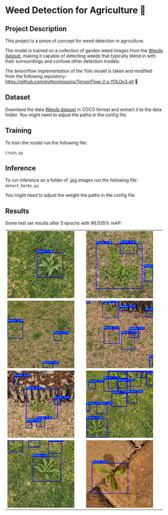 # Weed Detection for Agriculture 🌱

## Project Description

This project is a prove of concept for weed detection in agriculture. 

The model is trained on a collection of garden weed images from the [Weeds dataset](https://universe.roboflow.com/augmented-startups/weeds-nxe1w), making it capable of detecting weeds that typically blend in with their surroundings and confuse other detection models.


The tensorflow implementation of the Yolo model is taken and modified from the following repository:
https://github.com/pythonlessons/TensorFlow-2.x-YOLOv3.git
🙌




## Dataset
Downlaod the data [Weeds dataset](https://universe.roboflow.com/augmented-startups/weeds-nxe1w) in COCO format and extract it to the data folder. You might need to adjust the paths in the config file.

## Training
To train the model run the following file:

`train.py`

## Inference
To run inference on a folder of .jpg images run the following file:
`detect_herbs.py`

You might need to adjust the weight the paths in the config file.

## Results
Some test set results after 5 epochs with 96.035% mAP:

<table>
<tr>
<td>
<img src="docu/20210907_153931_x264_mp4-81_jpg.rf.630b1b9f3450fe42f4906c765961011a.jpg" alt="Image 1" style="width: 90%;">
</td>
<td>
<img src="docu/20210907_153931_x264_mp4-213_jpg.rf.e63a8106d57153edb7a8075fd9887580.jpg" alt="Image 2" style="width: 90%;">
</td>
</tr>
<tr>
<td>
<img src="docu/20210907_153931_x264_mp4-255_jpg.rf.130ba437c7d6dc4376bcceca30b10293.jpg" alt="Image 3" style="width: 90%;">
</td>
<td>
<img src="docu/20210907_153931_x264_mp4-766_jpg.rf.5b1ed31e89d55788ec4354f18ca0410b.jpg" alt="Image 4" style="width: 90%;">
</td>
</tr>
<tr>
<td>
<img src="docu/20210907_153931_x264_mp4-847_jpg.rf.93123dbbdd3e9f74bf6c002d6a2d347f.jpg" alt="Image 5" style="width: 90%;">
</td>
<td>
<img src="docu/20210907_153931_x264_mp4-1581_jpg.rf.f4e344bbaeff32bfcf3de09d55058922.jpg" alt="Image 6" style="width: 90%;">
</td>
</tr>
<tr>
<td>
<img src="docu/20210907_153931_x264_mp4-1607_jpg.rf.dfcd4474e14f7917a6a9fb103298d24d.jpg" alt="Image 7" style="width: 90%;">
</td>
<td>
<img src="docu/20210907_153931_x264_mp4-1705_jpg.rf.013e4d21db5b043c1fa1aa9b54e59943.jpg" alt="Image 8" style="width: 90%;">
</td>
</tr>
</table>